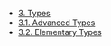 <!-- This file is generated automatically by infrastructure scripts. Please don't edit by hand. -->

-   [3. Types](./index.md)
-   [3.1. Advanced Types](./01-advanced-types/index.md)
-   [3.2. Elementary Types](./02-elementary-types/index.md)
